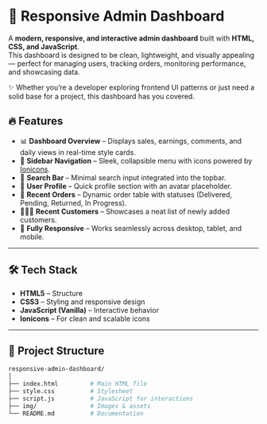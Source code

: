 # 🚀 Responsive Admin Dashboard  

A **modern, responsive, and interactive admin dashboard** built with **HTML, CSS, and JavaScript**.  
This dashboard is designed to be clean, lightweight, and visually appealing — perfect for managing users, tracking orders, monitoring performance, and showcasing data.  

✨ Whether you’re a developer exploring frontend UI patterns or just need a solid base for a project, this dashboard has you covered.  


## 🔥 Features  

- 📊 **Dashboard Overview** – Displays sales, earnings, comments, and daily views in real-time style cards.  
- 🧭 **Sidebar Navigation** – Sleek, collapsible menu with icons powered by [Ionicons](https://ionic.io/ionicons).  
- 🔎 **Search Bar** – Minimal search input integrated into the topbar.  
- 👤 **User Profile** – Quick profile section with an avatar placeholder.  
- 📑 **Recent Orders** – Dynamic order table with statuses (Delivered, Pending, Returned, In Progress).  
- 🧑‍🤝‍🧑 **Recent Customers** – Showcases a neat list of newly added customers.  
- 📱 **Fully Responsive** – Works seamlessly across desktop, tablet, and mobile.  

---

## 🛠️ Tech Stack  

- **HTML5** – Structure  
- **CSS3** – Styling and responsive design  
- **JavaScript (Vanilla)** – Interactive behavior  
- **Ionicons** – For clean and scalable icons  

---

## 📂 Project Structure  

```bash
responsive-admin-dashboard/
│
├── index.html         # Main HTML file
├── style.css          # Stylesheet
├── script.js          # JavaScript for interactions
├── img/               # Images & assets
└── README.md          # Documentation
